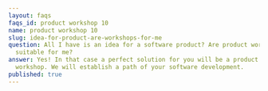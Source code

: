 ```yaml
---
layout: faqs
faqs_id: product workshop 10
name: product workshop 10
slug: idea-for-product-are-workshops-for-me
question: All I have is an idea for a software product? Are product workshops
  suitable for me?
answer: Yes! In that case a perfect solution for you will be a product discovery
  workshop. We will establish a path of your software development.
published: true
---
```

